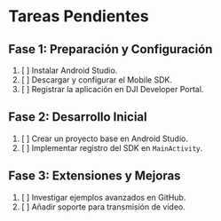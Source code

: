 # Tareas Pendientes

## Fase 1: Preparación y Configuración
1. [ ] Instalar Android Studio.
2. [ ] Descargar y configurar el Mobile SDK.
3. [ ] Registrar la aplicación en DJI Developer Portal.

## Fase 2: Desarrollo Inicial
1. [ ] Crear un proyecto base en Android Studio.
2. [ ] Implementar registro del SDK en `MainActivity`.

## Fase 3: Extensiones y Mejoras
1. [ ] Investigar ejemplos avanzados en GitHub.
2. [ ] Añadir soporte para transmisión de video.
